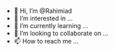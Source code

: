 - 👋 Hi, I’m @Rahimiad
- 👀 I’m interested in ...
- 🌱 I’m currently learning ...
- 💞️ I’m looking to collaborate on ...
- 📫 How to reach me ...

<!---
Rahimiad/Rahimiad is a ✨ special ✨ repository because its `README.md` (this file) appears on your GitHub profile.
You can click the Preview link to take a look at your changes.
--->

